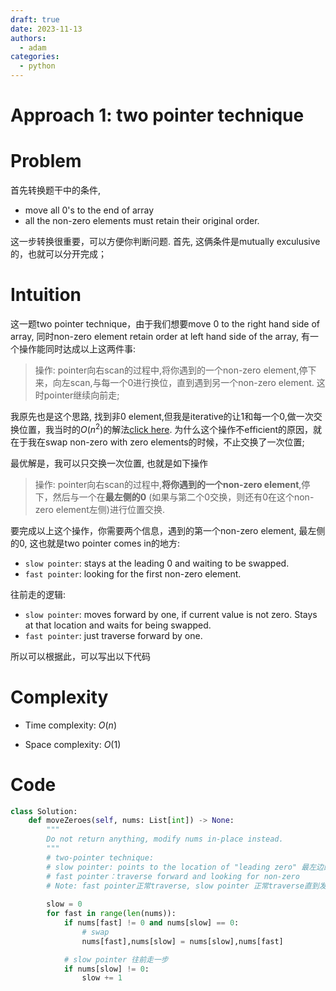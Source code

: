 ```yaml
---
draft: true
date: 2023-11-13
authors:
  - adam
categories:
  - python
---
```


# Approach 1: two pointer technique
<!-- Describe your approach to solving the problem. -->

# Problem
首先转换题干中的条件,
- move all 0's to the end of array
- all the non-zero elements must retain their original order.

这一步转换很重要，可以方便你判断问题. 首先, 这俩条件是mutually exculusive的，也就可以分开完成；

# Intuition
<!-- Describe your first thoughts on how to solve this problem. -->
这一题two pointer technique，由于我们想要move 0 to the right hand side of array, 同时non-zero element retain order at left hand side of the array, 有一个操作能同时达成以上这两件事:
> 操作: pointer向右scan的过程中,将你遇到的一个non-zero element,停下来，向左scan,与每一个0进行换位，直到遇到另一个non-zero element. 这时pointer继续向前走;

我原先也是这个思路, 找到非0 element,但我是iterative的让1和每一个0,做一次交换位置，我当时的$O(n^2)$的解法[click here](./283-brute-force.py). 为什么这个操作不efficient的原因，就在于我在swap non-zero with zero elements的时候，不止交换了一次位置;

最优解是，我可以只交换一次位置, 也就是如下操作

> 操作: pointer向右scan的过程中,**将你遇到的一个non-zero element**,停下，然后与一个在**最左侧的0** (如果与第二个0交换，则还有0在这个non-zero element左侧)进行位置交换.

要完成以上这个操作，你需要两个信息，遇到的第一个non-zero element, 最左侧的0, 这也就是two pointer comes in的地方:
- `slow pointer`: stays at the leading 0 and waiting to be swapped.
- `fast pointer`: looking for the first non-zero element.

往前走的逻辑:
- `slow pointer`: moves forward by one, if current value is not zero. Stays at that location and waits for being swapped.
- `fast pointer`: just traverse forward by one.

所以可以根据此，可以写出以下代码

# Complexity
- Time complexity: $O(n)$
<!-- Add your time complexity here, e.g. $$O(n)$$ -->

- Space complexity: $O(1)$
<!-- Add your space complexity here, e.g. $$O(n)$$ -->

# Code
```python
class Solution:
    def moveZeroes(self, nums: List[int]) -> None:
        """
        Do not return anything, modify nums in-place instead.
        """
        # two-pointer technique:
        # slow pointer: points to the location of "leading zero" 最左边的0
        # fast pointer：traverse forward and looking for non-zero
        # Note: fast pointer正常traverse, slow pointer 正常traverse直到发现zero, 则停止
        
        slow = 0
        for fast in range(len(nums)):
            if nums[fast] != 0 and nums[slow] == 0:
                # swap 
                nums[fast],nums[slow] = nums[slow],nums[fast]

            # slow pointer 往前走一步
            if nums[slow] != 0:
                slow += 1


```
